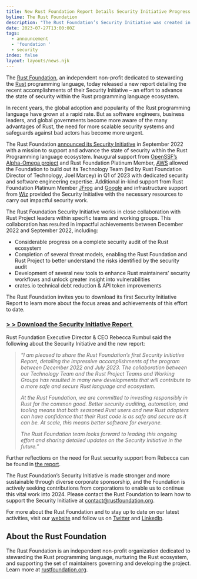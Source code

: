 ```yaml
---
title: New Rust Foundation Report Details Security Initiative Progress
byline: The Rust Foundation
description: "The Rust Foundation’s Security Initiative was created in 2022 to support security improvements to the Rust programming language ecosystem. In a new report, the Foundation details recent Rust security focus areas, milestones, and upcoming plans.\_"
date: 2023-07-27T13:00:00Z
tags:
  - announcement
  - 'foundation '
  - security
index: false
layout: layouts/news.njk
---
```

The [<u>Rust Foundation</u>](https://foundation.rust-lang.org/), an independent non-profit dedicated to stewarding the [<u>Rust</u>](https://www.rust-lang.org/) programming language, today released a new report detailing the recent accomplishments of their Security Initiative – an effort to advance the state of security within the Rust programming language ecosystem.&nbsp;

In recent years, the global adoption and popularity of the Rust programming language have grown at a rapid rate. But as software engineers, business leaders, and global governments become more aware of the many advantages of Rust, the need for more scalable security systems and safeguards against bad actors has become more urgent.&nbsp;

The Rust Foundation [<u>announced its Security Initiative</u>](https://foundation.rust-lang.org/news/2022-09-13-rust-foundation-establishes-security-team/) in September 2022 with a mission to support and advance the state of security within the Rust Programming language ecosystem. Inaugural support from [<u>OpenSSF’s Alpha-Omega project</u>](https://openssf.org/community/alpha-omega/) and Rust Foundation Platinum Member, [<u>AWS</u>](https://aws.amazon.com/) allowed the Foundation to build out its Technology Team (led by Rust Foundation Director of Technology, Joel Marcey) in Q1 of 2023 with dedicated security and software engineering expertise. Additional in-kind support from Rust Foundation Platinum Member [<u>JFrog</u>](https://jfrog.com/) and [<u>Google</u>](https://google.com) and infrastructure support from [<u>Wiz</u>](https://www.wiz.io/) provided the Security Initiative with the necessary resources to carry out impactful security work.&nbsp;&nbsp;

The Rust Foundation Security Initiative works in close collaboration with Rust Project leaders within specific teams and working groups. This collaboration has resulted in impactful achievements between December 2022 and September 2022, including:&nbsp;

* Considerable progress on a complete security audit of the Rust ecosystem
* Completion of several threat models, enabling the Rust Foundation and Rust Project to better understand the risks identified by the security audit
* Development of several new tools to enhance Rust maintainers’ security workflows and unlock greater insight into vulnerabilities
* crates.io technical debt reduction & API token improvements

The Rust Foundation invites you to download its first Security Initiative Report to learn more about the focus areas and achievements of this effort to date.&nbsp;

### [<u>&gt; &gt; Download the Security Initiative Report&nbsp;</u>](https://foundation.rust-lang.org/static/publications/security-initiative-report-july-2023.pdf)

Rust Foundation Executive Director & CEO Rebecca Rumbul said the following about the Security Initiative and the new report:

> *“I am pleased to share the Rust Foundation’s first Security Initiative Report, detailing the impressive accomplishments of the program between December 2022 and July 2023. The collaboration between our Technology Team and the Rust Project Teams and Working Groups has resulted in many new developments that will contribute to a more safe and secure Rust language and ecosystem.&nbsp;*
>
> *At the Rust Foundation, we are committed to investing responsibly in Rust for the common good. Better security auditing, automation, and tooling means that both seasoned Rust users and new Rust adopters can have confidence that their Rust code is as safe and secure as it can be. At scale, this means better software for everyone.*
>
> *The Rust Foundation team looks forward to leading this ongoing effort and sharing detailed updates on the Security Initiative in the future.”*

Further reflections on the need for Rust security support from Rebecca can be found in [<u>the report</u>](https://foundation.rust-lang.org/static/publications/security-initiative-report-july-2023.pdf).&nbsp;

The Rust Foundation’s Security Initiative is made stronger and more sustainable through diverse corporate sponsorship, and the Foundation is actively seeking contributions from corporations to enable us to continue this vital work into 2024. Please contact the Rust Foundation to learn how to support the Security Initiative at [<u>contact@rustfoundation.org</u>](mailto:contact@rustfoundation.org).

For more about the Rust Foundation and to stay up to date on our latest activities, visit our [<u>website</u>](https://foundation.rust-lang.org/) and follow us on [<u>Twitter</u>](https://twitter.com/rust_foundation) and [<u>LinkedIn</u>](https://www.linkedin.com/company/rust-foundation/).

## About the Rust Foundation&nbsp;

The Rust Foundation is an independent non-profit organization dedicated to stewarding the Rust programming language, nurturing the Rust ecosystem, and supporting the set of maintainers governing and developing the project. Learn more at [<u>rustfoundation.org</u>](http://foundation.rust-lang.org/).
